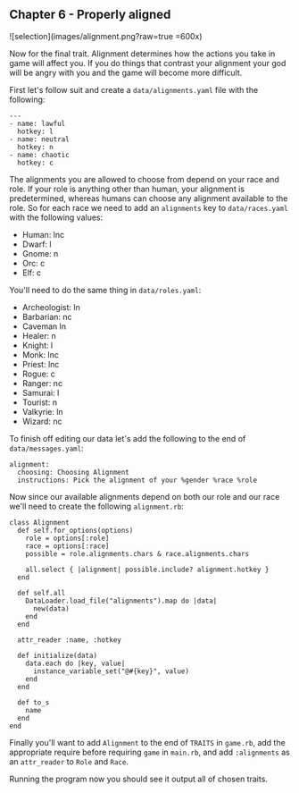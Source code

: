 ## Chapter 6 - Properly aligned

![selection](images/alignment.png?raw=true =600x)

Now for the final trait.  Alignment determines how the actions you take in game will affect you. If you do things that contrast your alignment your god will be angry with you and the game will become more difficult.

First let's follow suit and create a `data/alignments.yaml` file with the following:

    ---
    - name: lawful
      hotkey: l
    - name: neutral
      hotkey: n
    - name: chaotic
      hotkey: c

The alignments you are allowed to choose from depend on your race and role. If your role is anything other than human, your alignment is predetermined, whereas humans can choose any alignment available to the role. So for each race we need to add an `alignments` key to `data/races.yaml` with the following values:

* Human: lnc
* Dwarf: l
* Gnome: n
* Orc: c
* Elf: c

You'll need to do the same thing in `data/roles.yaml`:

* Archeologist: ln
* Barbarian: nc
* Caveman ln
* Healer: n
* Knight: l
* Monk: lnc
* Priest: lnc
* Rogue: c
* Ranger: nc
* Samurai: l
* Tourist: n
* Valkyrie: ln
* Wizard: nc

To finish off editing our data let's add the following to the end of `data/messages.yaml`:

    alignment:
      choosing: Choosing Alignment
      instructions: Pick the alignment of your %gender %race %role

Now since our available alignments depend on both our role and our race we'll need to create the following `alignment.rb`:

    class Alignment
      def self.for_options(options)
        role = options[:role]
        race = options[:race]
        possible = role.alignments.chars & race.alignments.chars

        all.select { |alignment| possible.include? alignment.hotkey }
      end

      def self.all
        DataLoader.load_file("alignments").map do |data|
          new(data)
        end
      end

      attr_reader :name, :hotkey

      def initialize(data)
        data.each do |key, value|
          instance_variable_set("@#{key}", value)
        end
      end

      def to_s
        name
      end
    end

Finally you'll want to add `Alignment` to the end of `TRAITS` in `game.rb`, add the appropriate require before requiring `game` in `main.rb`, and add `:alignments` as an `attr_reader` to `Role` and `Race`.

Running the program now you should see it output all of chosen traits.

